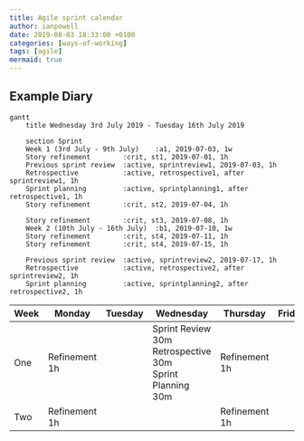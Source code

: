 ```yaml
---
title: Agile sprint calendar
author: ianpowell
date: 2019-08-03 18:33:00 +0100
categories: [ways-of-working]
tags: [agile]
mermaid: true
---
```


## Example Diary

```mermaid
gantt
    title Wednesday 3rd July 2019 - Tuesday 16th July 2019

    section Sprint
    Week 1 (3rd July - 9th July)    :a1, 2019-07-03, 1w
    Story refinement        :crit, st1, 2019-07-01, 1h
    Previous sprint review  :active, sprintreview1, 2019-07-03, 1h
    Retrospective           :active, retrospective1, after sprintreview1, 1h
    Sprint planning         :active, sprintplanning1, after retrospective1, 1h
    Story refinement        :crit, st2, 2019-07-04, 1h

    Story refinement        :crit, st3, 2019-07-08, 1h
    Week 2 (10th July - 16th July)  :b1, 2019-07-10, 1w
    Story refinement        :crit, st4, 2019-07-11, 1h
    Story refinement        :crit, st4, 2019-07-15, 1h

    Previous sprint review  :active, sprintreview2, 2019-07-17, 1h    
    Retrospective           :active, retrospective2, after sprintreview2, 1h    
    Sprint planning         :active, sprintplanning2, after retrospective2, 1h
```

| Week | Monday        | Tuesday | Wednesday                                               | Thursday      | Friday |
|------|---------------|---------|---------------------------------------------------------|---------------|--------|
| One  | Refinement 1h |         | Sprint Review 30m<br/>Retrospective 30m<br/>Sprint Planning 30m | Refinement 1h |        |
| Two  | Refinement 1h |         |                                                         | Refinement 1h |        |
